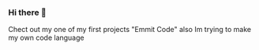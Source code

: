 ### Hi there 👋

Chect out my one of my first projects "Emmit Code"
also Im trying to make my own code language
